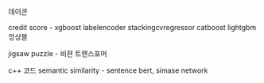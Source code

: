 데이콘

credit score - xgboost labelencoder stackingcvregressor catboost lightgbm 앙상블

jigsaw puzzle - 비젼 트랜스포머

c++ 코드 semantic similarity - sentence bert, simase network

